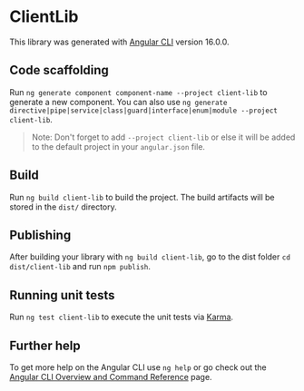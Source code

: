 # ClientLib

This library was generated with [Angular CLI](https://github.com/angular/angular-cli) version 16.0.0.

## Code scaffolding

Run `ng generate component component-name --project client-lib` to generate a new component. You can also use `ng generate directive|pipe|service|class|guard|interface|enum|module --project client-lib`.
> Note: Don't forget to add `--project client-lib` or else it will be added to the default project in your `angular.json` file. 

## Build

Run `ng build client-lib` to build the project. The build artifacts will be stored in the `dist/` directory.

## Publishing

After building your library with `ng build client-lib`, go to the dist folder `cd dist/client-lib` and run `npm publish`.

## Running unit tests

Run `ng test client-lib` to execute the unit tests via [Karma](https://karma-runner.github.io).

## Further help

To get more help on the Angular CLI use `ng help` or go check out the [Angular CLI Overview and Command Reference](https://angular.io/cli) page.
